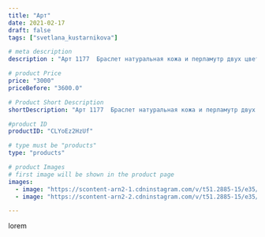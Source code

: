 ```yaml
---
title: "Арт"
date: 2021-02-17
draft: false
tags: ["svetlana_kustarnikova"]

# meta description
description : "Арт 1177  Браслет натуральная кожа и перламутр двух цветов"

# product Price
price: "3000"
priceBefore: "3600.0"

# Product Short Description
shortDescription: "Арт 1177  Браслет натуральная кожа и перламутр двух цветов"

#product ID
productID: "CLYoEz2HzUf"

# type must be "products"
type: "products"

# product Images
# first image will be shown in the product page
images:
  - image: "https://scontent-arn2-1.cdninstagram.com/v/t51.2885-15/e35/150399594_175428824079877_7411776830806736047_n.jpg?_nc_ht=scontent-arn2-1.cdninstagram.com&_nc_cat=101&_nc_ohc=2d9VpBa54ZEAX9GzuKh&se=7&tp=1&oh=e857882003e77012aebf2c5bd3c949c0&oe=606156E5&ig_cache_key=MjUxMDkzMzA0MjA4MjQxNDI4Nw%3D%3D.2"
  - image: "https://scontent-arn2-2.cdninstagram.com/v/t51.2885-15/e35/150539500_1391804061186792_9041304584845872396_n.jpg?_nc_ht=scontent-arn2-2.cdninstagram.com&_nc_cat=100&_nc_ohc=UbEBC7ijHiAAX-16I1P&se=7&tp=1&oh=2e355dc11c2644158d63a3bb78c11565&oe=605DD8AE&ig_cache_key=MjUxMDkzMzA0MjE5MTUxMTQ4Mw%3D%3D.2"

---
```

lorem
